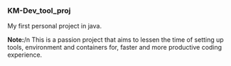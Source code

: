 ### KM-Dev_tool_proj
My first personal project in java. 

**Note:**/n
This is a passion project that aims to lessen the time of setting up tools, environment and containers for, faster and more productive coding experience.

